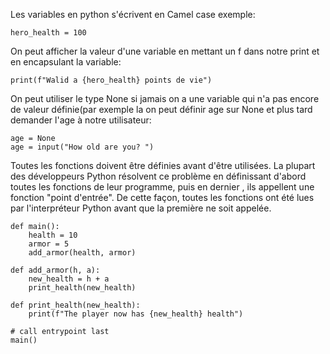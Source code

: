 Les variables en python s'écrivent en Camel case exemple:
```
hero_health = 100
```

On peut afficher la valeur d'une variable en mettant un f dans notre print et en encapsulant la variable:
```
print(f"Walid a {hero_health} points de vie")
```
On peut utiliser le type None si jamais on a une variable qui n'a pas encore de valeur définie(par exemple la on peut définir age sur None et plus tard demander l'age à notre utilisateur:
```
age = None
age = input("How old are you? ")
```

Toutes les fonctions doivent être définies avant d'être utilisées.
La plupart des développeurs Python résolvent ce problème en définissant d'abord toutes les fonctions de leur programme, puis en dernier
, ils appellent une fonction "point d'entrée". De cette façon, toutes les fonctions ont été lues par l'interpréteur Python avant que la première ne soit appelée.
```
def main():
    health = 10
    armor = 5
    add_armor(health, armor)

def add_armor(h, a):
    new_health = h + a
    print_health(new_health)

def print_health(new_health):
    print(f"The player now has {new_health} health")

# call entrypoint last
main()
```
